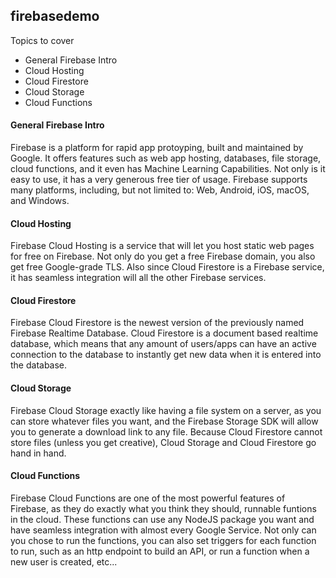 ## firebasedemo

Topics to cover
 - General Firebase Intro
 - Cloud Hosting
 - Cloud Firestore
 - Cloud Storage
 - Cloud Functions

#### General Firebase Intro
Firebase is a platform for rapid app protoyping, built and maintained by Google. It offers features such as web app hosting, databases, file storage, cloud functions, and it even has Machine Learning Capabilities. Not only is it easy to use, it has a very generous free tier of usage. Firebase supports many platforms, including, but not limited to: Web, Android, iOS, macOS, and Windows.

#### Cloud Hosting
Firebase Cloud Hosting is a service that will let you host static web pages for free on Firebase. Not only do you get a free Firebase domain, you also get free Google-grade TLS. Also since Cloud Firestore is a Firebase service, it has seamless integration will all the other Firebase services.

#### Cloud Firestore
Firebase Cloud Firestore is the newest version of the previously named Firebase Realtime Database. Cloud Firestore is a document based realtime database, which means that any amount of users/apps can have an active connection to the database to instantly get new data when it is entered into the database.

#### Cloud Storage
Firebase Cloud Storage exactly like having a file system on a server, as you can store whatever files you want, and the Firebase Storage SDK will allow you to generate a download link to any file. Because Cloud Firestore cannot store files (unless you get creative), Cloud Storage and Cloud Firestore go hand in hand.

#### Cloud Functions
Firebase Cloud Functions are one of the most powerful features of Firebase, as they do exactly what you think they should, runnable funtions in the cloud. These functions can use any NodeJS package you want and have seamless integration with almost every Google Service. Not only can you chose to run the functions, you can also set triggers for each function to run, such as an http endpoint to build an API, or run a function when a new user is created, etc...
